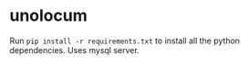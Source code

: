 # unolocum
Run `pip install -r requirements.txt` to install all the python dependencies.
Uses mysql server.
